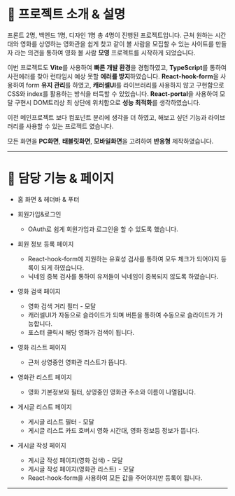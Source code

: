 # 📌 프로젝트 소개 & 설명

프론트 2명, 백엔드 1명, 디자인 1명 총 4명이 진행된 프로젝트입니다.
근처 원하는 시간대와 영화를 상영하는 영화관을 쉽게 찾고 같이 볼 사람을 모집할 수 있는 사이트를 만들자 라는 의견을 통하여 영화 볼 사람 **모영** 프로젝트를 시작하게 되었습니다.

이번 프로젝트도 **Vite**를 사용하여 **빠른 개발 환경**을 경험하였고, **TypeScript**를 통하여 사전에러를 찾아 런타임시 예상 못할 **에러를 방지**하였습니다.
**React-hook-form**을 사용하여 form **유지 관리**를 하였고, **캐러셀UI**를 라이브러리를 사용하지 않고 구현함으로 CSS와 index를 활용하는 방식을 터득할 수 있었습니다. **React-portal**을 사용하여 모달 구현시 DOM트리상 최 상단에 위치함으로 **성능 최적화**를 생각하였습니다.

이전 메인프로젝트 보다 컴포넌트 분리에 생각을 더 하였고, 해보고 싶던 기능과 라이브러리를 사용할 수 있는 프로젝트 였습니다.

모든 화면을 **PC화면**, **태블릿화면**, **모바일화면**을 고려하여 **반응형** 제작하였습니다.

---

# 📌 담당 기능 & 페이지

- 홈 화면 & 헤더바 & 푸터

- 회원가입&로그인
  - OAuth로 쉽게 회원가입과 로그인을 할 수 있도록 했습니다.

- 회원 정보 등록 페이지
  - React-hook-form에 지원하는 유효성 검사를 통하여 모두 체크가 되어야지 등록이 되게 하였습니다.
  - 닉네임 중복 검사를 통하여 유저들이 닉네임이 중복되지 않도록 하였습니다.

- 영화 검색 페이지
  - 영화 검색 거리 필터 - 모달
  - 캐러셀UI가 자동으로 슬라이드가 되며 버튼을 통하여 수동으로 슬라이드가 가능합니다.
  - 포스터 클릭시 해당 영화가 검색이 됩니다.

- 영화 리스트 페이지
  - 근처 상영중인 영화관 리스트가 뜹니다.

- 영화관 리스트 페이지
  - 영화 기본정보와 필터, 상영중인 영화관 주소와 이름이 나열됩니다.

- 게시글 리스트 페이지
  - 게시글 리스트 필터 - 모달
  - 게시글 리스트 카드 호버시 영화 시간대, 영화 정보등 정보가 뜹니다.

- 게시글 작성 페이지
  - 게시글 작성 페이지(영화 검색) - 모달
  - 게시글 작성 페이지(영화관 리스트) - 모달
  - React-hook-form을 사용하여 모든 값을 주어야지만 등록이 됩니다.

---
